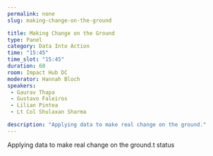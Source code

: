 ```yaml
---
permalink: none
slug: making-change-on-the-ground

title: Making Change on the Ground
type: Panel
category: Data Into Action
time: "15:45"
time_slot: "15:45"
duration: 60
room: Impact Hub DC
moderator: Hannah Bloch
speakers:
 - Gaurav Thapa
 - Gustavo Faleiros
 - Lilian Pintea
 - Lt Col Shulaxan Sharma

description: "Applying data to make real change on the ground."
---
```

Applying data to make real change on the ground.t status
